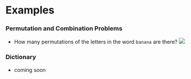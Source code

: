 # Examples

### Permutation and Combination Problems

- How many permutations of the letters in the word `banana` are there?
  ![](/enumerator/other/images/ex1.png)

### Dictionary

- coming soon
